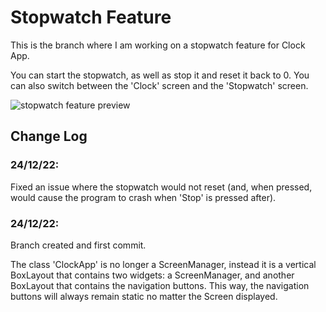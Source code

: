 # Stopwatch Feature
This is the branch where I am working on a stopwatch feature for Clock App.

You can start the stopwatch, as well as stop it and reset it back to 0. You can also switch between the 'Clock' screen and the 'Stopwatch' screen.

![stopwatch feature preview](https://user-images.githubusercontent.com/96877426/209443944-a0ef39f0-0084-4753-80bb-2ca818915cb8.gif)

## Change Log

### 24/12/22:

Fixed an issue where the stopwatch would not reset (and, when pressed, would cause the program to crash when 'Stop' is pressed after).

### 24/12/22:

Branch created and first commit.

The class 'ClockApp' is no longer a ScreenManager, instead it is a vertical BoxLayout that contains two widgets: a ScreenManager, and another BoxLayout that contains the navigation buttons. This way, the navigation buttons will always remain static no matter the Screen displayed.
